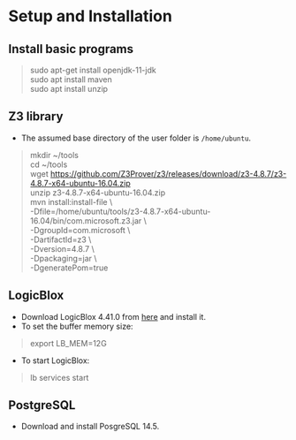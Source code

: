 # Setup and Installation

## Install basic programs
   > sudo apt-get install openjdk-11-jdk \
    sudo apt install maven \
    sudo apt install unzip

## Z3 library
 * The assumed base directory of the user folder is ```/home/ubuntu```.
 > mkdir ~/tools \
  cd ~/tools \
  wget https://github.com/Z3Prover/z3/releases/download/z3-4.8.7/z3-4.8.7-x64-ubuntu-16.04.zip \
  unzip z3-4.8.7-x64-ubuntu-16.04.zip \
  mvn install:install-file \ \
    -Dfile=/home/ubuntu/tools/z3-4.8.7-x64-ubuntu-16.04/bin/com.microsoft.z3.jar    \ \
    -DgroupId=com.microsoft    \ \
    -DartifactId=z3    \ \
    -Dversion=4.8.7    \ \
    -Dpackaging=jar    \ \
    -DgeneratePom=true
 
## LogicBlox
 * Download LogicBlox 4.41.0 from [here](https://web.archive.org/web/20230723162235/https://developer.logicblox.com/download/) and install it.
 * To set the buffer memory size:
 > export LB_MEM=12G
 * To start LogicBlox:
 > lb services start

## PostgreSQL
 * Download and install PosgreSQL 14.5. 
